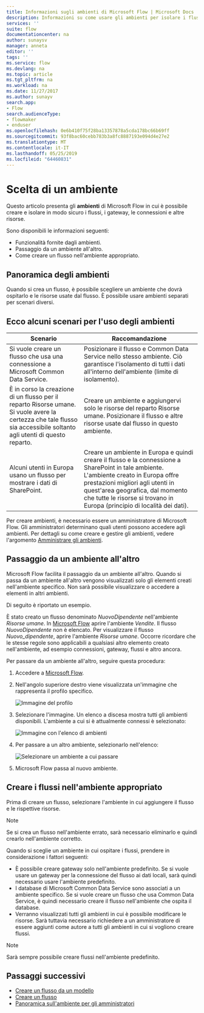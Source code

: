 ```yaml
---
title: Informazioni sugli ambienti di Microsoft Flow | Microsoft Docs
description: Informazioni su come usare gli ambienti per isolare i flussi
services: ''
suite: flow
documentationcenter: na
author: sunaysv
manager: anneta
editor: ''
tags: ''
ms.service: flow
ms.devlang: na
ms.topic: article
ms.tgt_pltfrm: na
ms.workload: na
ms.date: 11/27/2017
ms.author: sunayv
search.app:
- Flow
search.audienceType:
- flowmaker
- enduser
ms.openlocfilehash: 0e6b410f75f28ba13357878a5cda178bc66b69ff
ms.sourcegitcommit: 93f8bac60cebb783b3a8fc8887193e094d4e27e2
ms.translationtype: MT
ms.contentlocale: it-IT
ms.lasthandoff: 05/25/2019
ms.locfileid: "64460831"
---
```

# <a name="choosing-an-environment"></a>Scelta di un ambiente

Questo articolo presenta gli **ambienti** di Microsoft Flow in cui è possibile creare e isolare in modo sicuro i flussi, i gateway, le connessioni e altre risorse.

Sono disponibili le informazioni seguenti:

* Funzionalità fornite dagli ambienti.
* Passaggio da un ambiente all'altro.
* Come creare un flusso nell'ambiente appropriato.

## <a name="environments-overview"></a>Panoramica degli ambienti

Quando si crea un flusso, è possibile scegliere un ambiente che dovrà ospitarlo e le risorse usate dal flusso. È possibile usare ambienti separati per scenari diversi.

## <a name="here-are-a-few-scenarios-for-using-environments"></a>Ecco alcuni scenari per l'uso degli ambienti

Scenario|Raccomandazione
-----|-----
Si vuole creare un flusso che usa una connessione a Microsoft Common Data Service.|Posizionare il flusso e Common Data Service nello stesso ambiente. Ciò garantisce l'isolamento di tutti i dati all'interno dell'ambiente (limite di isolamento).
È in corso la creazione di un flusso per il reparto Risorse umane. Si vuole avere la certezza che tale flusso sia accessibile soltanto agli utenti di questo reparto.|Creare un ambiente e aggiungervi solo le risorse del reparto Risorse umane. Posizionare il flusso e altre risorse usate dal flusso in questo ambiente.
Alcuni utenti in Europa usano un flusso per mostrare i dati di SharePoint.|Creare un ambiente in Europa e quindi creare il flusso e la connessione a SharePoint in tale ambiente. L'ambiente creato in Europa offre prestazioni migliori agli utenti in quest'area geografica, dal momento che tutte le risorse si trovano in Europa (principio di località dei dati).

Per creare ambienti, è necessario essere un amministratore di Microsoft Flow. Gli amministratori determinano quali utenti possono accedere agli ambienti. Per dettagli su come creare e gestire gli ambienti, vedere l'argomento [Amministrare gli ambienti](environments-overview-admin.md).

## <a name="switching-environments"></a>Passaggio da un ambiente all'altro

Microsoft Flow facilita il passaggio da un ambiente all'altro. Quando si passa da un ambiente all'altro vengono visualizzati solo gli elementi creati nell'ambiente specifico. Non sarà possibile visualizzare o accedere a elementi in altri ambienti.

Di seguito è riportato un esempio.

È stato creato un flusso denominato *NuovoDipendente* nell'ambiente *Risorse umane*. In [Microsoft Flow](https://flow.microsoft.com) aprire l'ambiente *Vendite*. Il flusso *NuovoDipendente* non è elencato. Per visualizzare il flusso *Nuovo_dipendente*, aprire l'ambiente *Risorse umane*. Occorre ricordare che le stesse regole sono applicabili a qualsiasi altro elemento creato nell'ambiente, ad esempio connessioni, gateway, flussi e altro ancora.

Per passare da un ambiente all'altro, seguire questa procedura:

1. Accedere a [Microsoft Flow](https://flow.microsoft.com).
1. Nell'angolo superiore destro viene visualizzata un'immagine che rappresenta il profilo specifico.

   ![Immagine del profilo](./media/environments-overview-maker/default-environment.png)

1. Selezionare l'immagine. Un elenco a discesa mostra tutti gli ambienti disponibili. L'ambiente a cui si è attualmente connessi è selezionato:

   ![Immagine con l'elenco di ambienti](./media/environments-overview-maker/all-environments.png)
1. Per passare a un altro ambiente, selezionarlo nell'elenco:

   ![Selezionare un ambiente a cui passare](./media/environments-overview-maker/select-europe.png)
1. Microsoft Flow passa al nuovo ambiente.

## <a name="create-flows-in-the-right-environment"></a>Creare i flussi nell'ambiente appropriato

Prima di creare un flusso, selezionare l'ambiente in cui aggiungere il flusso e le rispettive risorse.

> [!NOTE]
> Se si crea un flusso nell'ambiente errato, sarà necessario eliminarlo e quindi crearlo nell'ambiente corretto.

Quando si sceglie un ambiente in cui ospitare i flussi, prendere in considerazione i fattori seguenti:

* È possibile creare gateway solo nell'ambiente predefinito. Se si vuole usare un gateway per la connessione del flusso ai dati locali, sarà quindi necessario usare l'ambiente predefinito.
* I database di Microsoft Common Data Service sono associati a un ambiente specifico. Se si vuole creare un flusso che usa Common Data Service, è quindi necessario creare il flusso nell'ambiente che ospita il database.
* Verranno visualizzati tutti gli ambienti in cui è possibile modificare le risorse. Sarà tuttavia necessario richiedere a un amministratore di essere aggiunti come autore a tutti gli ambienti in cui si vogliono creare flussi.

> [!NOTE]
> Sarà sempre possibile creare flussi nell'ambiente predefinito.

## <a name="next-steps"></a>Passaggi successivi

* [Creare un flusso da un modello](get-started-logic-template.md)
* [Creare un flusso](get-started-logic-flow.md)
* [Panoramica sull'ambiente per gli amministratori](environments-overview-admin.md)
